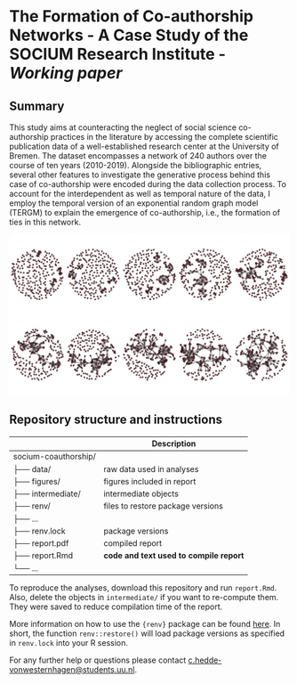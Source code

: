# The Formation of Co-authorship Networks - A Case Study of the SOCIUM Research Institute - *Working paper*

## Summary

This study aims at counteracting the neglect of social science co-authorship practices in the literature by accessing the complete scientific publication data of a well-established research center at the University of Bremen. The dataset encompasses a network of 240 authors over the course of ten years (2010-2019). Alongside the bibliographic entries, several other features to investigate the generative process behind this case of co-authorship were encoded during the data collection process. To account for the interdependent as well as temporal nature of the data, I employ the temporal version of an exponential random graph model (TERGM) to explain the emergence of co-authorship, i.e., the formation of ties in this network.

![grafik](https://github.com/christine-hvw/socium_coauthorship/blob/main/figures/plot_nw-1.png?raw=true)

## Repository structure and instructions

|                    |Description         |
|--------------------|--------------------|
|socium-coauthorship/|                    |  
|  ├── data/| raw data used in analyses |
|  ├── figures/| figures included in report | 
|  ├── intermediate/| intermediate objects |
|  ├── renv/| files to restore package versions  |
|  ├── ...  | |
|  ├── renv.lock | package versions |
|  ├── report.pdf|  compiled report  |
|  ├── report.Rmd|  **code and text used to compile report** |  
|  └── ...  | |

To reproduce the analyses, download this repository and run `report.Rmd`. Also, delete the objects in `intermediate/` if you want to re-compute them. They were saved to reduce compilation time of the report.

More information on how to use the `{renv}` package can be found [here](https://rstudio.github.io/renv/articles/renv.html). In short, the function `renv::restore()` will load package versions as specified in `renv.lock` into your R session.

For any further help or questions please contact c.hedde-vonwesternhagen@students.uu.nl.
